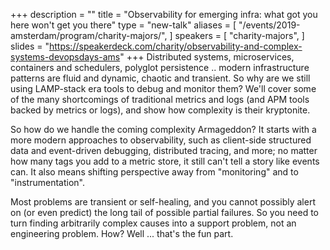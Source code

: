 +++
description = ""
title = "Observability for emerging infra: what got you here won't get you there"
type = "new-talk"
aliases = [
        "/events/2019-amsterdam/program/charity-majors/",
]
speakers = [
        "charity-majors",
]
slides = "https://speakerdeck.com/charity/observability-and-complex-systems-devopsdays-ams"
+++
Distributed systems, microservices, containers and schedulers, polyglot persistence .. modern infrastructure patterns are fluid and dynamic, chaotic and transient. So why are we still using LAMP-stack era tools to debug and monitor them? We'll cover some of the many shortcomings of traditional metrics and logs (and APM tools backed by metrics or logs), and show how complexity is their kryptonite.

So how do we handle the coming complexity Armageddon? It starts with a more modern approaches to observability, such as client-side structured data and event-driven debugging, distributed tracing, and more; no matter how many tags you add to a metric store, it still can't tell a story like events can. It also means shifting perspective away from "monitoring" and to "instrumentation".

Most problems are transient or self-healing, and you cannot possibly alert on (or even predict) the long tail of possible partial failures. So you need to turn finding arbitrarily complex causes into a support problem, not an engineering problem. How? Well ... that's the fun part.